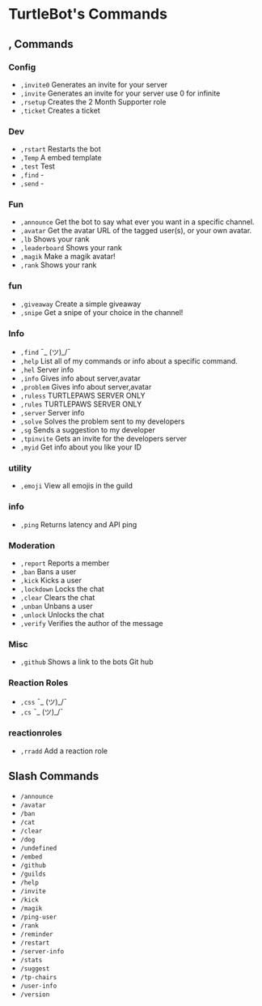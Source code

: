 # TurtleBot's Commands
## , Commands
### Config 
* ``,invite0`` Generates an invite for your server
* ``,invite`` Generates an invite for your server use 0 for infinite
* ``,rsetup`` Creates the 2 Month Supporter role
* ``,ticket`` Creates a ticket

### Dev 
* ``,rstart`` Restarts the bot
* ``,Temp`` A embed template
* ``,test`` Test
* ``,find`` -
* ``,send`` -

### Fun 
* ``,announce`` Get the bot to say what ever you want in a specific channel.
* ``,avatar`` Get the avatar URL of the tagged user(s), or your own avatar.
* ``,lb`` Shows your rank
* ``,leaderboard`` Shows your rank
* ``,magik`` Make a magik avatar!
* ``,rank`` Shows your rank

### fun 
* ``,giveaway`` Create a simple giveaway
* ``,snipe`` Get a snipe of your choice in the channel!

### Info 
* ``,find`` ¯_ (ツ)_/¯
* ``,help`` List all of my commands or info about a specific command.
* ``,hel`` Server info
* ``,info`` Gives info about server,avatar
* ``,problem`` Gives info about server,avatar
* ``,ruless`` TURTLEPAWS SERVER ONLY
* ``,rules`` TURTLEPAWS SERVER ONLY
* ``,server`` Server info
* ``,solve`` Solves the problem sent to my developers
* ``,sg`` Sends a suggestion to my developer
* ``,tpinvite`` Gets an invite for the developers server
* ``,myid`` Get info about you like your ID

### utility 
* ``,emoji`` View all emojis in the guild

### info 
* ``,ping`` Returns latency and API ping

### Moderation 
* ``,report`` Reports a member
* ``,ban`` Bans a user
* ``,kick`` Kicks a user
* ``,lockdown`` Locks the chat
* ``,clear`` Clears the chat
* ``,unban`` Unbans a user
* ``,unlock`` Unlocks the chat
* ``,verify`` Verifies the author of the message

### Misc 
* ``,github`` Shows a link to the bots Git hub

### Reaction Roles 
* ``,css`` ¯_ (ツ)_/¯
* ``,cs`` ¯_ (ツ)_/¯

### reactionroles 
* ``,rradd`` Add a reaction role

## Slash Commands
* ``/announce``
* ``/avatar``
* ``/ban``
* ``/cat``
* ``/clear``
* ``/dog``
* ``/undefined``
* ``/embed``
* ``/github``
* ``/guilds``
* ``/help``
* ``/invite``
* ``/kick``
* ``/magik``
* ``/ping-user``
* ``/rank``
* ``/reminder``
* ``/restart``
* ``/server-info``
* ``/stats``
* ``/suggest``
* ``/tp-chairs``
* ``/user-info``
* ``/version``
